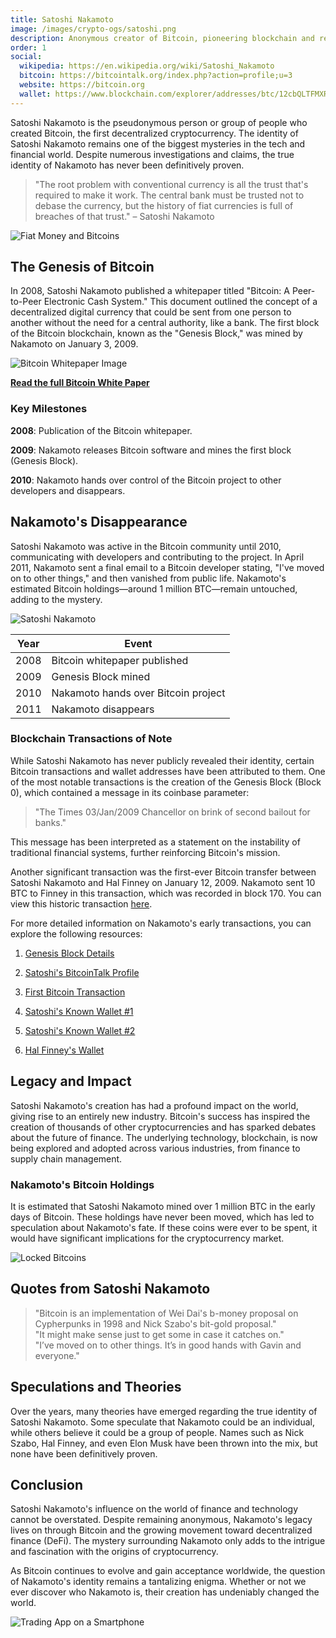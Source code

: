 ```yaml
---
title: Satoshi Nakamoto
image: /images/crypto-ogs/satoshi.png
description: Anonymous creator of Bitcoin, pioneering blockchain and revolutionizing digital finance.
order: 1
social:
  wikipedia: https://en.wikipedia.org/wiki/Satoshi_Nakamoto
  bitcoin: https://bitcointalk.org/index.php?action=profile;u=3
  website: https://bitcoin.org
  wallet: https://www.blockchain.com/explorer/addresses/btc/12cbQLTFMXRnSzktFkuoG3eHoMeFtpTu3S
---
```


Satoshi Nakamoto is the pseudonymous person or group of people who created Bitcoin, the first decentralized cryptocurrency. The identity of Satoshi Nakamoto remains one of the biggest mysteries in the tech and financial world. Despite numerous investigations and claims, the true identity of Nakamoto has never been definitively proven.

> "The root problem with conventional currency is all the trust that's required to make it work. The central bank must be trusted not to debase the currency, but the history of fiat currencies is full of breaches of that trust." – Satoshi Nakamoto

![Fiat Money and Bitcoins](/images/posts/fiat-bitcoins.jpg)

## The Genesis of Bitcoin

In 2008, Satoshi Nakamoto published a whitepaper titled "Bitcoin: A Peer-to-Peer Electronic Cash System." This document outlined the concept of a decentralized digital currency that could be sent from one person to another without the need for a central authority, like a bank. The first block of the Bitcoin blockchain, known as the "Genesis Block," was mined by Nakamoto on January 3, 2009.

![Bitcoin Whitepaper Image](/images/posts/bitcoin-whitepaper.png)

**[Read the full Bitcoin White Paper](https://bitcoin.org/bitcoin.pdf)**

### Key Milestones

**2008**: Publication of the Bitcoin whitepaper.

**2009**: Nakamoto releases Bitcoin software and mines the first block (Genesis Block).

**2010**: Nakamoto hands over control of the Bitcoin project to other developers and disappears.

## Nakamoto's Disappearance

Satoshi Nakamoto was active in the Bitcoin community until 2010, communicating with developers and contributing to the project. In April 2011, Nakamoto sent a final email to a Bitcoin developer stating, "I've moved on to other things," and then vanished from public life. Nakamoto's estimated Bitcoin holdings—around 1 million BTC—remain untouched, adding to the mystery.

![Satoshi Nakamoto](/images/posts/satoshi-nakamoto.jpg)

| **Year** | **Event**                           |
| -------- | ----------------------------------- |
| 2008     | Bitcoin whitepaper published        |
| 2009     | Genesis Block mined                 |
| 2010     | Nakamoto hands over Bitcoin project |
| 2011     | Nakamoto disappears                 |

### Blockchain Transactions of Note

While Satoshi Nakamoto has never publicly revealed their identity, certain Bitcoin transactions and wallet addresses have been attributed to them. One of the most notable transactions is the creation of the Genesis Block (Block 0), which contained a message in its coinbase parameter:

> "The Times 03/Jan/2009 Chancellor on brink of second bailout for banks."

This message has been interpreted as a statement on the instability of traditional financial systems, further reinforcing Bitcoin's mission.

Another significant transaction was the first-ever Bitcoin transfer between Satoshi Nakamoto and Hal Finney on January 12, 2009. Nakamoto sent 10 BTC to Finney in this transaction, which was recorded in block 170. You can view this historic transaction [here](https://www.blockchain.com/explorer/transactions/btc/f4184fc596403b9d638783cf57adfe4c75c605f6356fbc91338530e9831e9e16).

For more detailed information on Nakamoto's early transactions, you can explore the following resources:

1. [Genesis Block Details](https://www.blockchain.com/explorer/block/000000000019d6689c085ae165831e934ff763ae46a2a6c172b3f1b60a8ce26f)

2. [Satoshi's BitcoinTalk Profile](https://bitcointalk.org/index.php?action=profile;u=3)

3. [First Bitcoin Transaction](https://www.blockchain.com/explorer/transactions/btc/f4184fc596403b9d638783cf57adfe4c75c605f6356fbc91338530e9831e9e16)

4. [Satoshi's Known Wallet #1](https://www.blockchain.com/explorer/addresses/btc/1A1zP1eP5QGefi2DMPTfTL5SLmv7DivfNa)

5. [Satoshi's Known Wallet #2](https://www.blockchain.com/explorer/addresses/btc/12cbQLTFMXRnSzktFkuoG3eHoMeFtpTu3S)

6. [Hal Finney's Wallet](https://www.blockchain.com/explorer/addresses/btc/1Q2TWHE3GMdB6BZKafqwxXtWAWgFt5Jvm3)

## Legacy and Impact

Satoshi Nakamoto's creation has had a profound impact on the world, giving rise to an entirely new industry. Bitcoin's success has inspired the creation of thousands of other cryptocurrencies and has sparked debates about the future of finance. The underlying technology, blockchain, is now being explored and adopted across various industries, from finance to supply chain management.

### Nakamoto's Bitcoin Holdings

It is estimated that Satoshi Nakamoto mined over 1 million BTC in the early days of Bitcoin. These holdings have never been moved, which has led to speculation about Nakamoto's fate. If these coins were ever to be spent, it would have significant implications for the cryptocurrency market.

![Locked Bitcoins](/images/posts/bitcoin-locked.jpg)

## Quotes from Satoshi Nakamoto

> "Bitcoin is an implementation of Wei Dai's b-money proposal on Cypherpunks in 1998 and Nick Szabo's bit-gold proposal."  
> "It might make sense just to get some in case it catches on."  
> "I’ve moved on to other things. It’s in good hands with Gavin and everyone."

## Speculations and Theories

Over the years, many theories have emerged regarding the true identity of Satoshi Nakamoto. Some speculate that Nakamoto could be an individual, while others believe it could be a group of people. Names such as Nick Szabo, Hal Finney, and even Elon Musk have been thrown into the mix, but none have been definitively proven.

## Conclusion

Satoshi Nakamoto's influence on the world of finance and technology cannot be overstated. Despite remaining anonymous, Nakamoto's legacy lives on through Bitcoin and the growing movement toward decentralized finance (DeFi). The mystery surrounding Nakamoto only adds to the intrigue and fascination with the origins of cryptocurrency.

As Bitcoin continues to evolve and gain acceptance worldwide, the question of Nakamoto's identity remains a tantalizing enigma. Whether or not we ever discover who Nakamoto is, their creation has undeniably changed the world.

![Trading App on a Smartphone](/images/posts/trading.jpg)
